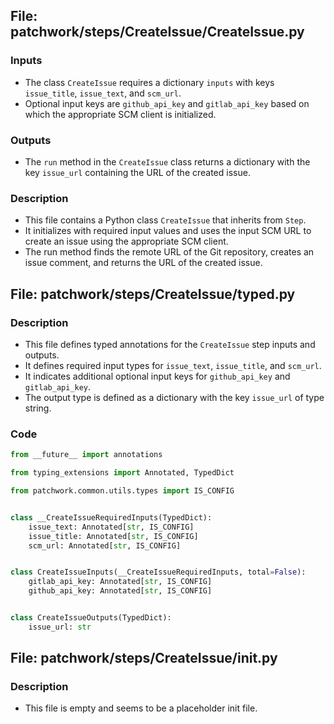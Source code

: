 ## File: patchwork/steps/CreateIssue/CreateIssue.py

### Inputs
- The class `CreateIssue` requires a dictionary `inputs` with keys `issue_title`, `issue_text`, and `scm_url`.
- Optional input keys are `github_api_key` and `gitlab_api_key` based on which the appropriate SCM client is initialized.

### Outputs
- The `run` method in the `CreateIssue` class returns a dictionary with the key `issue_url` containing the URL of the created issue.

### Description
- This file contains a Python class `CreateIssue` that inherits from `Step`.
- It initializes with required input values and uses the input SCM URL to create an issue using the appropriate SCM client.
- The run method finds the remote URL of the Git repository, creates an issue comment, and returns the URL of the created issue.

## File: patchwork/steps/CreateIssue/typed.py

### Description
- This file defines typed annotations for the `CreateIssue` step inputs and outputs.
- It defines required input types for `issue_text`, `issue_title`, and `scm_url`.
- It indicates additional optional input keys for `github_api_key` and `gitlab_api_key`.
- The output type is defined as a dictionary with the key `issue_url` of type string.

### Code
```python
from __future__ import annotations

from typing_extensions import Annotated, TypedDict

from patchwork.common.utils.types import IS_CONFIG


class __CreateIssueRequiredInputs(TypedDict):
    issue_text: Annotated[str, IS_CONFIG]
    issue_title: Annotated[str, IS_CONFIG]
    scm_url: Annotated[str, IS_CONFIG]


class CreateIssueInputs(__CreateIssueRequiredInputs, total=False):
    gitlab_api_key: Annotated[str, IS_CONFIG]
    github_api_key: Annotated[str, IS_CONFIG]


class CreateIssueOutputs(TypedDict):
    issue_url: str

```

## File: patchwork/steps/CreateIssue/__init__.py

### Description
- This file is empty and seems to be a placeholder init file.